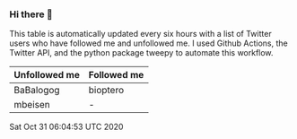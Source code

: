 ### Hi there 👋

This table is automatically updated every six hours with a list of Twitter users who have followed me and unfollowed me. I used Github Actions, the Twitter API, and the python package tweepy to automate this workflow.

| Unfollowed me |  Followed me |
| --- | --- |
|BaBalogog|bioptero|
|mbeisen|-|
Sat Oct 31 06:04:53 UTC 2020

